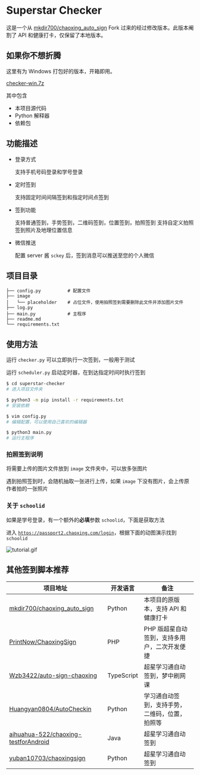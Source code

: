 # Superstar Checker

这是一个从 [mkdir700/chaoxing_auto_sign](https://github.com/mkdir700/chaoxing_auto_sign) Fork 过来的经过修改版本。此版本阉割了 API 和健康打卡，仅保留了本地版本。

## 如果你不想折腾

这里有为 Windows 打包好的版本，开箱即用。

[checker-win.7z](https://github.com/ReekyStive/superstar-checker/releases/download/v1.1/checker-win.7z)

其中包含

- 本项目源代码
- Python 解释器
- 依赖包

## 功能描述

- 登录方式

    支持手机号码登录和学号登录

- 定时签到

    支持固定时间间隔签到和指定时间点签到

- 签到功能

    支持普通签到，手势签到，二维码签到，位置签到，拍照签到
    支持自定义拍照签到照片及地理位置信息

- 微信推送

    配置 server 酱 `sckey` 后，签到消息可以推送至您的个人微信

## 项目目录

``` shell
├── config.py          # 配置文件
├── image
│   └── placeholder    # 占位文件，使用拍照签到需要删除此文件并添加图片文件
├── log.py
├── main.py            # 主程序
├── readme.md
└── requirements.txt
```

## 使用方法

运行 `checker.py` 可以立即执行一次签到，一般用于测试

运行 `scheduler.py` 启动定时器，在到达指定时间时执行签到

``` bash
$ cd superstar-checker
# 进入项目文件夹

$ python3 -m pip install -r requirements.txt
# 安装依赖

$ vim config.py
# 编辑配置，可以使用自己喜欢的编辑器

$ python3 main.py
# 运行主程序
```

### 拍照签到说明

将需要上传的图片文件放到 `image` 文件夹中，可以放多张图片

遇到拍照签到时，会随机抽取一张进行上传，如果 `image` 下没有图片，会上传原作者拍的一张照片

### 关于 `schoolid`

如果是学号登录，有一个额外的**必填**参数 `schoolid`，下面是获取方法

进入 [`https://passport2.chaoxing.com/login`](https://passport2.chaoxing.com/login)，根据下面的动图演示找到 `schoolid`

![tutorial.gif](http://cdn.z2blog.com/2020/04/15/cdf5a0415014614.gif)

## 其他签到脚本推荐

| 项目地址 | 开发语言 | 备注 |
| - | - | - |
| [mkdir700/chaoxing_auto_sign](https://github.com/mkdir700/chaoxing_auto_sign) | Python | 本项目的原版本，支持 API 和健康打卡 |
| [PrintNow/ChaoxingSign](https://github.com/PrintNow/ChaoxingSign) | PHP | PHP 版超星自动签到，支持多用户，二次开发便捷 |
| [Wzb3422/auto-sign-chaoxing](https://github.com/Wzb3422/auto-sign-chaoxing) | TypeScript | 超星学习通自动签到，梦中刷网课 |
| [Huangyan0804/AutoCheckin](https://github.com/Huangyan0804/AutoCheckin) | Python | 学习通自动签到，支持手势，二维码，位置，拍照等 |
| [aihuahua-522/chaoxing-testforAndroid](https://github.com/aihuahua-522/chaoxing-testforAndroid) | Java | 超星学习通自动签到 |
| [yuban10703/chaoxingsign](https://github.com/yuban10703/chaoxingsign) | Python | 超星学习通自动签到 |
